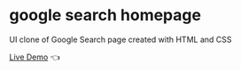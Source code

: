 # google search homepage

UI clone of Google Search page created with HTML and CSS

[Live Demo](https://womoemy.github.io/google-homepage/) :point_left:
